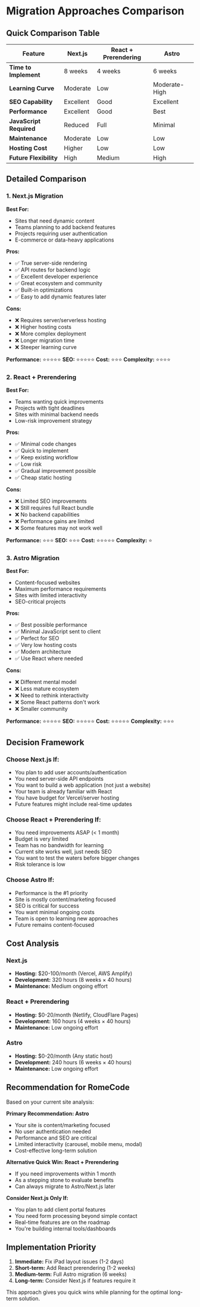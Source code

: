 # Migration Approaches Comparison

## Quick Comparison Table

| Feature | Next.js | React + Prerendering | Astro |
|---------|---------|---------------------|-------|
| **Time to Implement** | 8 weeks | 4 weeks | 6 weeks |
| **Learning Curve** | Moderate | Low | Moderate-High |
| **SEO Capability** | Excellent | Good | Excellent |
| **Performance** | Excellent | Good | Best |
| **JavaScript Required** | Reduced | Full | Minimal |
| **Maintenance** | Moderate | Low | Low |
| **Hosting Cost** | Higher | Low | Low |
| **Future Flexibility** | High | Medium | High |

## Detailed Comparison

### 1. Next.js Migration

**Best For:**
- Sites that need dynamic content
- Teams planning to add backend features
- Projects requiring user authentication
- E-commerce or data-heavy applications

**Pros:**
- ✅ True server-side rendering
- ✅ API routes for backend logic
- ✅ Excellent developer experience
- ✅ Great ecosystem and community
- ✅ Built-in optimizations
- ✅ Easy to add dynamic features later

**Cons:**
- ❌ Requires server/serverless hosting
- ❌ Higher hosting costs
- ❌ More complex deployment
- ❌ Longer migration time
- ❌ Steeper learning curve

**Performance:** ⭐⭐⭐⭐⭐
**SEO:** ⭐⭐⭐⭐⭐
**Cost:** ⭐⭐⭐
**Complexity:** ⭐⭐⭐⭐

### 2. React + Prerendering

**Best For:**
- Teams wanting quick improvements
- Projects with tight deadlines
- Sites with minimal backend needs
- Low-risk improvement strategy

**Pros:**
- ✅ Minimal code changes
- ✅ Quick to implement
- ✅ Keep existing workflow
- ✅ Low risk
- ✅ Gradual improvement possible
- ✅ Cheap static hosting

**Cons:**
- ❌ Limited SEO improvements
- ❌ Still requires full React bundle
- ❌ No backend capabilities
- ❌ Performance gains are limited
- ❌ Some features may not work well

**Performance:** ⭐⭐⭐
**SEO:** ⭐⭐⭐
**Cost:** ⭐⭐⭐⭐⭐
**Complexity:** ⭐

### 3. Astro Migration

**Best For:**
- Content-focused websites
- Maximum performance requirements
- Sites with limited interactivity
- SEO-critical projects

**Pros:**
- ✅ Best possible performance
- ✅ Minimal JavaScript sent to client
- ✅ Perfect for SEO
- ✅ Very low hosting costs
- ✅ Modern architecture
- ✅ Use React where needed

**Cons:**
- ❌ Different mental model
- ❌ Less mature ecosystem
- ❌ Need to rethink interactivity
- ❌ Some React patterns don't work
- ❌ Smaller community

**Performance:** ⭐⭐⭐⭐⭐
**SEO:** ⭐⭐⭐⭐⭐
**Cost:** ⭐⭐⭐⭐⭐
**Complexity:** ⭐⭐⭐

## Decision Framework

### Choose Next.js If:
- You plan to add user accounts/authentication
- You need server-side API endpoints
- You want to build a web application (not just a website)
- Your team is already familiar with React
- You have budget for Vercel/server hosting
- Future features might include real-time updates

### Choose React + Prerendering If:
- You need improvements ASAP (< 1 month)
- Budget is very limited
- Team has no bandwidth for learning
- Current site works well, just needs SEO
- You want to test the waters before bigger changes
- Risk tolerance is low

### Choose Astro If:
- Performance is the #1 priority
- Site is mostly content/marketing focused
- SEO is critical for success
- You want minimal ongoing costs
- Team is open to learning new approaches
- Future remains content-focused

## Cost Analysis

### Next.js
- **Hosting:** $20-100/month (Vercel, AWS Amplify)
- **Development:** 320 hours (8 weeks × 40 hours)
- **Maintenance:** Medium ongoing effort

### React + Prerendering
- **Hosting:** $0-20/month (Netlify, CloudFlare Pages)
- **Development:** 160 hours (4 weeks × 40 hours)
- **Maintenance:** Low ongoing effort

### Astro
- **Hosting:** $0-20/month (Any static host)
- **Development:** 240 hours (6 weeks × 40 hours)
- **Maintenance:** Low ongoing effort

## Recommendation for RomeCode

Based on your current site analysis:

**Primary Recommendation: Astro**
- Your site is content/marketing focused
- No user authentication needed
- Performance and SEO are critical
- Limited interactivity (carousel, mobile menu, modal)
- Cost-effective long-term solution

**Alternative Quick Win: React + Prerendering**
- If you need improvements within 1 month
- As a stepping stone to evaluate benefits
- Can always migrate to Astro/Next.js later

**Consider Next.js Only If:**
- You plan to add client portal features
- You need form processing beyond simple contact
- Real-time features are on the roadmap
- You're building internal tools/dashboards

## Implementation Priority

1. **Immediate:** Fix iPad layout issues (1-2 days)
2. **Short-term:** Add React prerendering (1-2 weeks)
3. **Medium-term:** Full Astro migration (6 weeks)
4. **Long-term:** Consider Next.js if features require it

This approach gives you quick wins while planning for the optimal long-term solution. 
